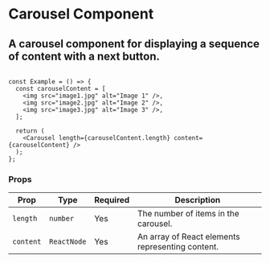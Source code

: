 # Carousel Component

## A carousel component for displaying a sequence of content with a next button.



```tsx

const Example = () => {
  const carouselContent = [
    <img src="image1.jpg" alt="Image 1" />,
    <img src="image2.jpg" alt="Image 2" />,
    <img src="image3.jpg" alt="Image 3" />,
  ];

  return (
    <Carousel length={carouselContent.length} content={carouselContent} />
  );
};
```

### Props

| Prop       | Type        | Required | Description                                      |
|------------|-------------|----------|--------------------------------------------------|
| `length`   | `number`    | Yes      | The number of items in the carousel.             |
| `content`  | `ReactNode` | Yes      | An array of React elements representing content. |
